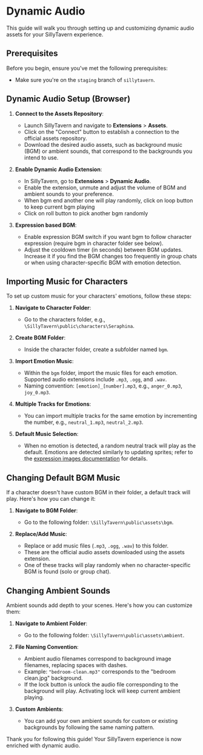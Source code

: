 # Dynamic Audio

This guide will walk you through setting up and customizing dynamic audio assets for your SillyTavern experience.

## Prerequisites

Before you begin, ensure you've met the following prerequisites:

- Make sure you're on the `staging` branch of `sillytavern`.

## Dynamic Audio Setup (Browser)

1. **Connect to the Assets Repository**:
   - Launch SillyTavern and navigate to **Extensions** > **Assets**.
   - Click on the "Connect" button to establish a connection to the official assets repository.
   - Download the desired audio assets, such as background music (BGM) or ambient sounds, that correspond to the backgrounds you intend to use.

2. **Enable Dynamic Audio Extension**:
   - In SillyTavern, go to **Extensions** > **Dynamic Audio**.
   - Enable the extension, unmute and adjust the volume of BGM and ambient sounds to your preference.
   - When bgm end another one will play randomly, click on loop button to keep current bgm playing
   - Click on roll button to pick another bgm randomly

3. **Expression based BGM**:
   - Enable expression BGM switch if you want bgm to follow character expression (require bgm in character folder see below).
   - Adjust the cooldown timer (in seconds) between BGM updates. Increase it if you find the BGM changes too frequently in group chats or when using character-specific BGM with emotion detection.

## Importing Music for Characters

To set up custom music for your characters' emotions, follow these steps:

1. **Navigate to Character Folder**:
   - Go to the characters folder, e.g., `\SillyTavern\public\characters\Seraphina`.

2. **Create BGM Folder**:
   - Inside the character folder, create a subfolder named `bgm`.

3. **Import Emotion Music**:
   - Within the `bgm` folder, import the music files for each emotion. Supported audio extensions include `.mp3`, `.ogg`, and `.wav`.
   - Naming convention: `[emotion]_[number].mp3`, e.g., `anger_0.mp3`, `joy_0.mp3`.

4. **Multiple Tracks for Emotions**:
   - You can import multiple tracks for the same emotion by incrementing the number, e.g., `neutral_1.mp3`, `neutral_2.mp3`.

5. **Default Music Selection**:
   - When no emotion is detected, a random neutral track will play as the default. Emotions are detected similarly to updating sprites; refer to the [expression images documentation](https://docs.sillytavern.app/extras/extensions/expression-images/) for details.

## Changing Default BGM Music

If a character doesn't have custom BGM in their folder, a default track will play. Here's how you can change it:

1. **Navigate to BGM Folder**:
   - Go to the following folder: `\SillyTavern\public\assets\bgm`.

2. **Replace/Add Music**:
   - Replace or add music files (`.mp3`, `.ogg`, `.wav`) to this folder.
   - These are the official audio assets downloaded using the assets extension.
   - One of these tracks will play randomly when no character-specific BGM is found (solo or group chat).

## Changing Ambient Sounds

Ambient sounds add depth to your scenes. Here's how you can customize them:

1. **Navigate to Ambient Folder**:
   - Go to the following folder: `\SillyTavern\public\assets\ambient`.

2. **File Naming Convention**:
   - Ambient audio filenames correspond to background image filenames, replacing spaces with dashes.
   - Example: `"bedroom-clean.mp3"` corresponds to the "bedroom clean.jpg" background.
   - If the lock button is unlock the audio file corresponding to the background will play. Activating lock will keep current ambient playing.

3. **Custom Ambients**:
   - You can add your own ambient sounds for custom or existing backgrounds by following the same naming pattern.

Thank you for following this guide! Your SillyTavern experience is now enriched with dynamic audio.
